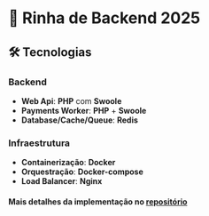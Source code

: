 
# 🚀 Rinha de Backend 2025

## 🛠️ Tecnologias

### Backend
- **Web Api**: **PHP** com **Swoole**
- **Payments Worker**: **PHP** + **Swoole**
- **Database/Cache/Queue**: **Redis**

### Infraestrutura
- **Containerização**: **Docker**
- **Orquestração**: **Docker-compose**
- **Load Balancer**: **Nginx**

#### Mais detalhes da implementação no [repositório](https://github.com/arthurisvi/rinha-backend-2025/tree/swoole-circuit-breaker-version)
